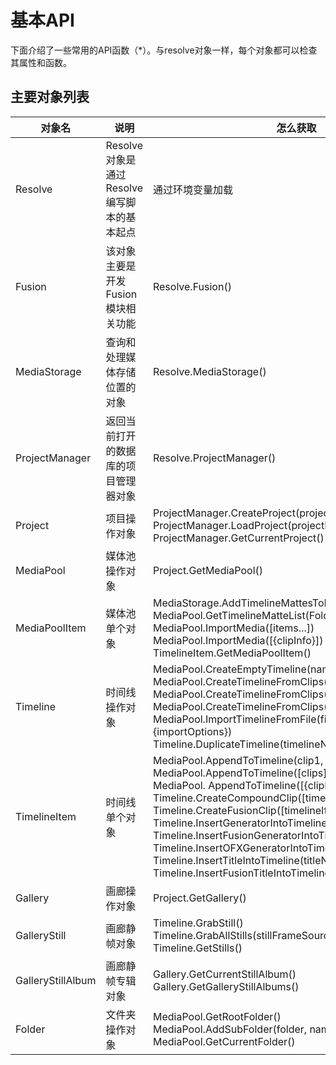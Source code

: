 # 基本API

下面介绍了一些常用的API函数（*）。与resolve对象一样，每个对象都可以检查其属性和函数。

## 主要对象列表

| 对象名           | 说明                           | 怎么获取                                                                                                                                                                                                                                                                                                                                                                                                                                                                                                                                                               |
|---------------|------------------------------|--------------------------------------------------------------------------------------------------------------------------------------------------------------------------------------------------------------------------------------------------------------------------------------------------------------------------------------------------------------------------------------------------------------------------------------------------------------------------------------------------------------------------------------------------------------------|
| Resolve       | Resolve对象是通过Resolve编写脚本的基本起点 | 通过环境变量加载                                                                                                                                                                                                                                                                                                                                                                                                                                                                                                                                                           |
| Fusion        | 该对象主要是开发Fusion模块相关功能         | Resolve.Fusion()                                                                                                                                                                                                                                                                                                                                                                                                                                                                                                                                                   |
| MediaStorage  | 查询和处理媒体存储位置的对象               | Resolve.MediaStorage()                                                                                                                                                                                                                                                                                                                                                                                                                                                                                                                                             |
| ProjectManager | 返回当前打开的数据库的项目管理器对象           | Resolve.ProjectManager()                                                                                                                                                                                                                                                                                                                                                                                                                                                                                                                                           |
| Project       | 项目操作对象                       | ProjectManager.CreateProject(projectName)<br/>ProjectManager.LoadProject(projectName)<br/>ProjectManager.GetCurrentProject()                                                                                                                                                                                                                                                                                                                                                                                                                                       |
| MediaPool | 媒体池操作对象                      | Project.GetMediaPool()                                                                                                                                                                                                                                                                                                                                                                                                                                                                                                                                             |
| MediaPoolItem | 媒体池单个对象                      | MediaStorage.AddTimelineMattesToMediaPool([paths])  <br/>  MediaPool.GetTimelineMatteList(Folder)  <br/>  MediaPool.ImportMedia([items...])  <br/> MediaPool.ImportMedia([{clipInfo}])   <br/> TimelineItem.GetMediaPoolItem()                                                                                                                                                                                                                                                                                                                                     |
| Timeline | 时间线操作对象                      | MediaPool.CreateEmptyTimeline(name)  <br/> MediaPool.CreateTimelineFromClips(name, clip1, clip2,...)  <br/> MediaPool.CreateTimelineFromClips(name, [clips])  <br/> MediaPool.CreateTimelineFromClips(name, [{clipInfo}]) <br/> MediaPool.ImportTimelineFromFile(filePath, {importOptions}) <br/> Timeline.DuplicateTimeline(timelineName)                                                                                                                                                                                                                         |
| TimelineItem | 时间线单个对象                      | MediaPool.AppendToTimeline(clip1, clip2, ...)  <br/> MediaPool.AppendToTimeline([clips]) <br/> MediaPool. AppendToTimeline([{clipInfo}, ...]) <br/>   Timeline.CreateCompoundClip([timelineItems], {clipInfo})  <br/> Timeline.CreateFusionClip([timelineItems])  <br/> Timeline.InsertGeneratorIntoTimeline(generatorName) <br/> Timeline.InsertFusionGeneratorIntoTimeline(generatorName) <br/> Timeline.InsertOFXGeneratorIntoTimeline(generatorName) <br/> Timeline.InsertTitleIntoTimeline(titleName) <br/> Timeline.InsertFusionTitleIntoTimeline(titleName) |
| Gallery | 画廊操作对象                       | Project.GetGallery()                                                                                                                                                                                                                                                                                                                                                                                                                                                                                                                                               |
| GalleryStill | 画廊静帧对象                       | Timeline.GrabStill() <br/> Timeline.GrabAllStills(stillFrameSource)  <br/> Timeline.GetStills()                                                                                                                                                                                                                                                                                                                                                                                                                                                                    |
| GalleryStillAlbum | 画廊静帧专辑对象                     | Gallery.GetCurrentStillAlbum() <br/>   Gallery.GetGalleryStillAlbums()                                                                                                                                                                                                                                                                                                                                                                                                                                                                                             |
| Folder | 文件夹操作对象                      | MediaPool.GetRootFolder()   <br/> MediaPool.AddSubFolder(folder, name)  <br/>  MediaPool.GetCurrentFolder()                                                                                                                                                                                                                                                                                                                                                                                                                                                                                                              |